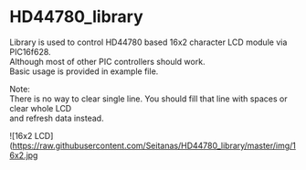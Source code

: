 # HD44780_library
  
  
Library is used to control HD44780 based 16x2 character LCD module via PIC16f628.  
Although most of other PIC controllers should work.  
Basic usage is provided in example file.  

Note:  
There is no way to clear single line. You should fill that line with spaces or clear whole LCD  
and refresh data instead.

  
  
![16x2 LCD](https://raw.githubusercontent.com/Seitanas/HD44780_library/master/img/16x2.jpg
